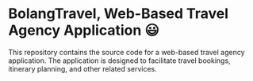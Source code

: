 # BolangTravel, Web-Based Travel Agency Application 😃
This repository contains the source code for a web-based travel agency application. The application is designed to facilitate travel bookings, itinerary planning, and other related services.